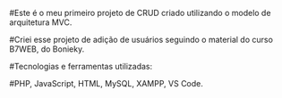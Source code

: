 #Este é o meu primeiro projeto de CRUD criado utilizando o modelo de arquitetura MVC.

#Criei esse projeto de adição de usuários seguindo o material do curso B7WEB, do Bonieky. 

#Tecnologias e ferramentas utilizadas:

#PHP, JavaScript, HTML, MySQL, XAMPP, VS Code.